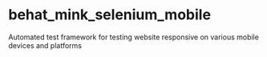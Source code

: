 # behat_mink_selenium_mobile
Automated test framework for testing website responsive on various mobile devices and platforms
